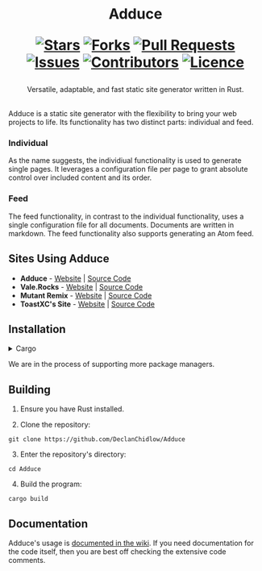 <div align="center">
<h1>
  Adduce
  
  [![Stars](https://img.shields.io/github/stars/DeclanChidlow/Adduce?style=flat-square&logoColor=white)](https://github.com/DeclanChidlow/Adduce/stargazers)
  [![Forks](https://img.shields.io/github/forks/DeclanChidlow/Adduce?style=flat-square&logoColor=white)](https://github.com/DeclanChidlow/Adduce/network/members)
  [![Pull Requests](https://img.shields.io/github/issues-pr/DeclanChidlow/Adduce?style=flat-square&logoColor=white)](https://github.com/DeclanChidlow/Adduce/pulls)
  [![Issues](https://img.shields.io/github/issues/DeclanChidlow/Adduce?style=flat-square&logoColor=white)](https://github.com/DeclanChidlow/Adduce/issues)
  [![Contributors](https://img.shields.io/github/contributors/DeclanChidlow/Adduce?style=flat-square&logoColor=white)](https://github.com/DeclanChidlow/Adduce/graphs/contributors)
  [![Licence](https://img.shields.io/github/license/DeclanChidlow/Adduce?style=flat-square&logoColor=white)](https://github.com/DeclanChidlow/Adduce/blob/main/LICENCE)
</h1>
Versatile, adaptable, and fast static site generator written in Rust.
</div>
<br/>

Adduce is a static site generator with the flexibility to bring your web projects to life. Its functionality has two distinct parts: individual and feed.

### Individual
As the name suggests, the individiual functionality is used to generate single pages. It leverages a configuration file per page to grant absolute control over included content and its order.

### Feed
The feed functionality, in contrast to the individual functionality, uses a single configuration file for all documents. Documents are written in markdown. The feed functionality also supports generating an Atom feed.

## Sites Using Adduce
- **Adduce** - [Website](https://adduce.vale.rocks) | [Source Code](https://github.com/DeclanChidlow/Adduce-Site)
- **Vale.Rocks** - [Website](https://vale.rocks) | [Source Code](https://github.com/DeclanChidlow/vale.rocks)
- **Mutant Remix** - [Website](https://mutant.revolt.chat) | [Source Code](https://github.com/mutant-remix/website)
- **ToastXC's Site** - [Website](https://toastxc.xyz) | [Source Code](https://github.com/toastxc/toastxc.xyz)

## Installation

<details>
<summary>Cargo</summary>

```
cargo install adduce
```

</details>

We are in the process of supporting more package managers.

## Building

1. Ensure you have Rust installed.

2. Clone the repository:
```
git clone https://github.com/DeclanChidlow/Adduce
```
3. Enter the repository's directory:
```
cd Adduce
```
4. Build the program:
```
cargo build
```

## Documentation 
Adduce's usage is [documented in the wiki](https://github.com/DeclanChidlow/Adduce/wiki). If you need documentation for the code itself, then you are best off checking the extensive code comments.
